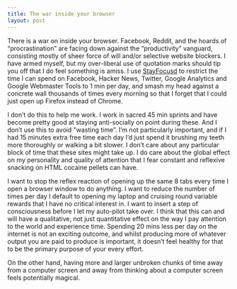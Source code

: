 ```yaml
---
title: The war inside your browser
layout: post
---
```

There is a war on inside your browser. Facebook, Reddit, and the hoards of “procrastination” are facing down against the “productivity” vanguard, consisting mostly of sheer force of will and/or selective website blockers. I have armed myself, but my over-liberal use of quotation marks should tip you off that I do feel something is amiss. I use <a href="https://chrome.google.com/webstore/detail/stayfocusd/laankejkbhbdhmipfmgcngdelahlfoji?hl=en" target="_blank">StayFocusd</a> to restrict the time I can spend on Facebook, Hacker News, Twitter, Google Analytics and Google Webmaster Tools to 1 min per day, and smash my head against a concrete wall thousands of times every morning so that I forget that I could just open up Firefox instead of Chrome.

I don’t do this to help me work. I work in sacred 45 min sprints and have become pretty good at staying anti-socially on point during these. And I don’t use this to avoid "wasting time”. I’m not particularly important, and if I had 15 minutes extra free time each day I’d just spend it brushing my teeth more thoroughly or walking a bit slower. I don’t care about any particular block of time that these sites might take up. I do care about the global effect on my personality and quality of attention that I fear constant and reflexive snacking on HTML cocaine pellets can have.

I want to stop the reflex reaction of opening up the same 8 tabs every time I open a browser window to do anything. I want to reduce the number of times per day I default to opening my laptop and cruising round variable rewards that I have no critical interest in. I want to insert a step of consciousness before I let my auto-pilot take over. I think that this can and will have a qualitative, not just quantitative effect on the way I pay attention to the world and experience time. Spending 20 mins less per day on the internet is not an exciting outcome, and whilst producing more of whatever output you are paid to produce is important, it doesn’t feel healthy for that to be the primary purpose of your every effort.

On the other hand, having more and larger unbroken chunks of time away from a computer screen and away from thinking about a computer screen feels potentially magical.
